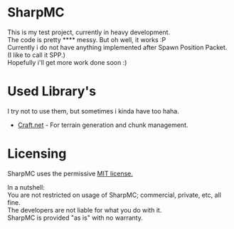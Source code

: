SharpMC
=======
This is my test project, currently in heavy development.<Br>
The code is pretty **** messy. But oh well, it works :P<br>
Currently i do not have anything implemented after Spawn Position Packet. (I like to call it SPP.)<br>
Hopefully i'll get more work done soon :)<br>

Used Library's
==============
I try not to use them, but sometimes i kinda have too haha.
- <a href="https://github.com/SirCmpwn/Craft.Net">Craft.net</a> - For terrain generation and chunk management.

Licensing
=========
SharpMC uses the permissive <a href="http://opensource.org/licenses/MIT">MIT license.</a>

In a nutshell:<br>
You are not restricted on usage of SharpMC; commercial, private, etc, all fine.<br>
The developers are not liable for what you do with it.<br>
SharpMC is provided "as is" with no warranty.<br>
